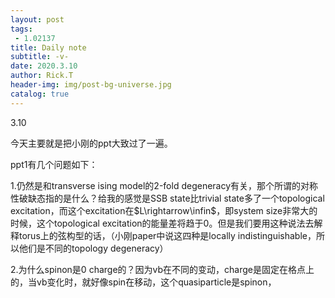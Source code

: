 ```yaml
---
layout: post
tags: 
 - 1.02137
title: Daily note
subtitle: -v-
date: 2020.3.10
author: Rick.T
header-img: img/post-bg-universe.jpg
catalog: true
---
```


3.10

今天主要就是把小刚的ppt大致过了一遍。

ppt1有几个问题如下：

1.仍然是和transverse ising model的2-fold degeneracy有关，那个所谓的对称性破缺态指的是什么？给我的感觉是SSB state比trivial state多了一个topological excitation，而这个excitation在$L\rightarrow\infin$，即system size非常大的时候，这个topological excitation的能量差将趋于0。但是我们要用这种说法去解释torus上的弦构型的话，（小刚paper中说这四种是locally indistinguishable，所以他们是不同的topology degeneracy）

2.为什么spinon是0 charge的？因为vb在不同的变动，charge是固定在格点上的，当vb变化时，就好像spin在移动，这个quasiparticle是spinon，
